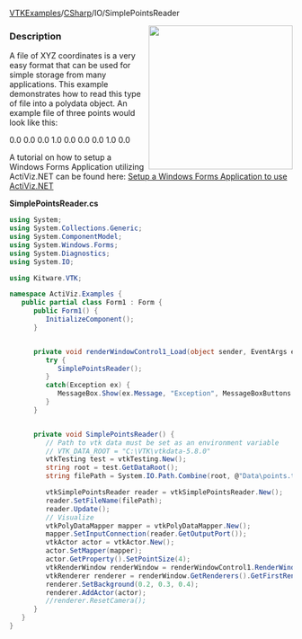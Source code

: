 [VTKExamples](Home)/[CSharp](CSharp)/IO/SimplePointsReader

<img align="right" src="https://github.com/lorensen/VTKExamples/raw/master/Testing/Baseline/IO/TestSimplePointsReader.png" width="256" />

### Description
A file of XYZ coordinates is a very easy format that can be used for simple storage from many applications. This example demonstrates how to read this type of file into a polydata object. An example file of three points would look like this:

 0.0 0.0 0.0
 1.0 0.0 0.0
 0.0 1.0 0.0

A tutorial on how to setup a Windows Forms Application utilizing ActiViz.NET can be found here: [Setup a Windows Forms Application to use ActiViz.NET](http://www.vtk.org/Wiki/VTK/CSharp/ActiViz.NET)

**SimplePointsReader.cs**
```csharp
using System;
using System.Collections.Generic;
using System.ComponentModel;
using System.Windows.Forms;
using System.Diagnostics;
using System.IO;

using Kitware.VTK;

namespace ActiViz.Examples {
   public partial class Form1 : Form {
      public Form1() {
         InitializeComponent();
      }


      private void renderWindowControl1_Load(object sender, EventArgs e) {
         try {
            SimplePointsReader();
         }
         catch(Exception ex) {
            MessageBox.Show(ex.Message, "Exception", MessageBoxButtons.OK);
         }
      }


      private void SimplePointsReader() {
         // Path to vtk data must be set as an environment variable
         // VTK_DATA_ROOT = "C:\VTK\vtkdata-5.8.0"
         vtkTesting test = vtkTesting.New();
         string root = test.GetDataRoot();
         string filePath = System.IO.Path.Combine(root, @"Data\points.txt");

         vtkSimplePointsReader reader = vtkSimplePointsReader.New();
         reader.SetFileName(filePath);
         reader.Update();
         // Visualize
         vtkPolyDataMapper mapper = vtkPolyDataMapper.New();
         mapper.SetInputConnection(reader.GetOutputPort());
         vtkActor actor = vtkActor.New();
         actor.SetMapper(mapper);
         actor.GetProperty().SetPointSize(4);
         vtkRenderWindow renderWindow = renderWindowControl1.RenderWindow;
         vtkRenderer renderer = renderWindow.GetRenderers().GetFirstRenderer();
         renderer.SetBackground(0.2, 0.3, 0.4);
         renderer.AddActor(actor);
         //renderer.ResetCamera();
      }
   }
}
```
